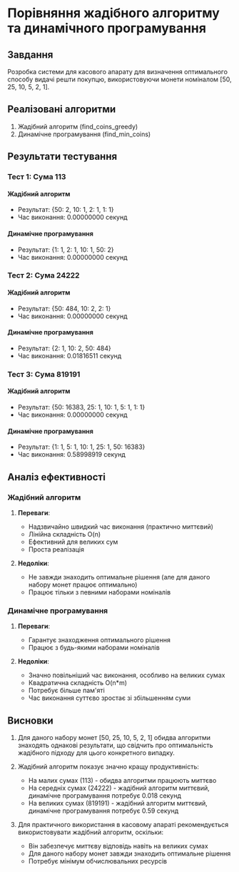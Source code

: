 # Порівняння жадібного алгоритму та динамічного програмування

## Завдання
Розробка системи для касового апарату для визначення оптимального способу видачі решти покупцю, використовуючи монети номіналом [50, 25, 10, 5, 2, 1].

## Реалізовані алгоритми
1. Жадібний алгоритм (find_coins_greedy)
2. Динамічне програмування (find_min_coins)

## Результати тестування

### Тест 1: Сума 113
#### Жадібний алгоритм
- Результат: {50: 2, 10: 1, 2: 1, 1: 1}
- Час виконання: 0.00000000 секунд

#### Динамічне програмування
- Результат: {1: 1, 2: 1, 10: 1, 50: 2}
- Час виконання: 0.00000000 секунд

### Тест 2: Сума 24222
#### Жадібний алгоритм
- Результат: {50: 484, 10: 2, 2: 1}
- Час виконання: 0.00000000 секунд

#### Динамічне програмування
- Результат: {2: 1, 10: 2, 50: 484}
- Час виконання: 0.01816511 секунд

### Тест 3: Сума 819191
#### Жадібний алгоритм
- Результат: {50: 16383, 25: 1, 10: 1, 5: 1, 1: 1}
- Час виконання: 0.00000000 секунд

#### Динамічне програмування
- Результат: {1: 1, 5: 1, 10: 1, 25: 1, 50: 16383}
- Час виконання: 0.58998919 секунд

## Аналіз ефективності

### Жадібний алгоритм
1. **Переваги**:
   - Надзвичайно швидкий час виконання (практично миттєвий)
   - Лінійна складність O(n)
   - Ефективний для великих сум
   - Проста реалізація

2. **Недоліки**:
   - Не завжди знаходить оптимальне рішення (але для даного набору монет працює оптимально)
   - Працює тільки з певними наборами номіналів

### Динамічне програмування
1. **Переваги**:
   - Гарантує знаходження оптимального рішення
   - Працює з будь-якими наборами номіналів

2. **Недоліки**:
   - Значно повільніший час виконання, особливо на великих сумах
   - Квадратична складність O(n*m)
   - Потребує більше пам'яті
   - Час виконання суттєво зростає зі збільшенням суми

## Висновки
1. Для даного набору монет [50, 25, 10, 5, 2, 1] обидва алгоритми знаходять однакові результати, що свідчить про оптимальність жадібного підходу для цього конкретного випадку.

2. Жадібний алгоритм показує значно кращу продуктивність:
   - На малих сумах (113) - обидва алгоритми працюють миттєво
   - На середніх сумах (24222) - жадібний алгоритм миттєвий, динамічне програмування потребує 0.018 секунд
   - На великих сумах (819191) - жадібний алгоритм миттєвий, динамічне програмування потребує 0.59 секунд

3. Для практичного використання в касовому апараті рекомендується використовувати жадібний алгоритм, оскільки:
   - Він забезпечує миттєву відповідь навіть на великих сумах
   - Для даного набору монет завжди знаходить оптимальне рішення
   - Потребує мінімум обчислювальних ресурсів